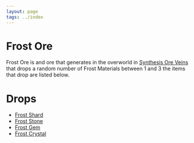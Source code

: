 ```yaml
---
layout: page
tags: ../index
---
```

# Frost Ore

Frost Ore is and ore that generates in the overworld in [Synthesis Ore Veins](../worldgen/synthesisores) that drops a random number of Frost Materials between 1 and 3 the items that drop are listed below.

# Drops
* [Frost Shard](../items/synthesismaterials)
* [Frost Stone](../items/synthesismaterials)
* [Frost Gem](../items/synthesismaterials)
* [Frost Crystal](../items/synthesismaterials)